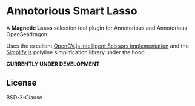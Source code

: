 # Annotorious Smart Lasso

A __Magnetic Lasso__ selection tool plugin for Annotorious and Annotorious OpenSeadragon.

Uses the excellent [OpenCV.js Intelligent Scissors implementation](https://docs.opencv.org/4.5.5/d9/df5/tutorial_js_intelligent_scissors.html) 
and the [Simplify.js](https://github.com/mourner/simplify-js/) polyline simplification library under the hood.

__CURRENTLY UNDER DEVELOPMENT__

## License

BSD-3-Clause

